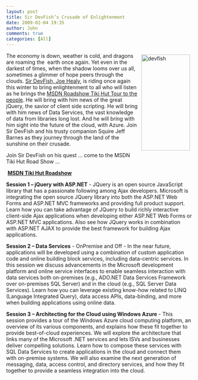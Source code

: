 ```yaml
---
layout: post
title: Sir DevFish’s Crusade of Enlightenment
date: 2009-02-04 19:35
author: John
comments: true
categories: [All]
---
```

<a href="http://images.johnpapa.net/wp-content/uploads/files/media/image/WindowsLiveWriter/SirDevFishsCrusadeofEnlightenment_11376/devfish_2.png"><img title="devfish" style="border-right: 0px; border-top: 0px; display: inline; margin: 5px; border-left: 0px; border-bottom: 0px" height="260" alt="devfish" src="http://images.johnpapa.net/wp-content/uploads/files/media/image/WindowsLiveWriter/SirDevFishsCrusadeofEnlightenment_11376/devfish_thumb.png" width="132" align="right" border="0" /></a>   <p>The economy is down, weather is cold, and dragons are roaming the&#160; earth once again. Yet even in the darkest of times, when the shadow looms over us all, sometimes a glimmer of hope peers through the clouds. <a href="http://www.devfish.net/">Sir DevFish, Joe Healy</a>, is riding once again this winter to bring enlightenment to all who will listen as he brings the <a href="http://www.devfish.net/fullblogitemview.aspx?blogid=623">MSDN Roadshow Tiki Hut Tour to the people</a>. He will bring with him news of the great jQuery, the savior of client side scripting. He will bring with him news of Data Services, the vast knowledge of data from libraries long lost. And he will bring with him sight into the future of the cloud, with Azure. Join Sir DevFish and his trusty companion Squire Jeff Barnes as they journey through the land of the sunshine on their crusade. </p>  <p> Join Sir DevFish on his quest … come to the MSDN Tiki Hut Road Show …</p>  <p>&#160;<strong><a href="http://www.devfish.net/fullblogitemview.aspx?blogid=623">MSDN Tiki Hut Roadshow</a>       <br /></strong></p>  <p><b>Session 1 – jQuery with ASP.NET</b> - JQuery is an open source JavaScript library that has a passionate following among Ajax developers. Microsoft is integrating the open source JQuery library into both the ASP.NET Web Forms and ASP.NET MVC frameworks and providing full product support. Learn how you can take advantage of JQuery to build richly interactive client-side Ajax applications when developing either ASP.NET Web Forms or ASP.NET MVC applications. Also see how JQuery works in combination with ASP.NET AJAX to provide the best framework for building Ajax applications.</p>  <p><b>Session 2 – Data Services</b> - OnPremise and Off - In the near future, applications will be developed using a combination of custom application code and online building block services, including data-centric services. In this session we discuss advancements in the Microsoft development platform and online service interfaces to enable seamless interaction with data services both on-premises (e.g., ADO.NET Data Services Framework over on-premises SQL Server) and in the cloud (e.g., SQL Server Data Services). Learn how you can leverage existing know-how related to LINQ (Language Integrated Query), data access APIs, data-binding, and more when building applications using online data.</p>  <p><b>Session 3 – Architecting for the Cloud using Windows Azure</b> - This session provides a tour of the Windows Azure cloud computing platform, an overview of its various components, and explains how these fit together to provide best-of-cloud experiences. We will explore the architecture that links many of the Microsoft .NET services and lets ISVs and businesses deliver compelling solutions. Learn how to compose these services with SQL Data Services to create applications in the cloud and connect them with on-premise systems. We will also examine the next generation of messaging, data, access control, and directory services, and how they fit together to provide a seamless integration into the cloud.</p>

